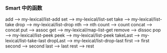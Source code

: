 ### Smart 中的函数
add   -->  my-lexical/list-add
set    -->  my-lexical/list-set
take  -->  my-lexical/list-take
drop  --> my-lexical/list-drop
nth  -->  nth
count  -->  count
concat  -->  concat
put   -->  assoc
get   -->  my-lexical/map-list-get
remove  -->  dissoc
pop   -->  my-lexical/list-peek
peek  -->  my-lexical/list-peek
takeLast  -->  my-lexical/list-take-last
dropLast   -->  my-lexical/list-drop-last
first  -->  first
second   -->  second
last   -->  last
rest   -->  rest